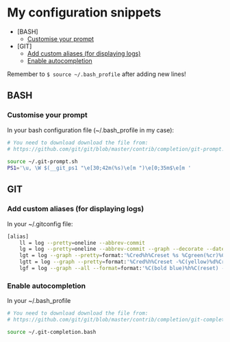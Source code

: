 # My configuration snippets

* [BASH]
    * [Customise your prompt](#customise-your-prompt)
* [GIT]
    * [Add custom aliases (for displaying logs)](#add-custom-aliases-for-displaying-logs)
    * [Enable autocompletion](#enable-autocompletion)

Remember to `$ source ~/.bash_profile` after adding new lines!

## BASH

### Customise your prompt

In your bash configuration file (~/.bash_profile in my case):

```bash
# You need to download download the file from:
# https://github.com/git/git/blob/master/contrib/completion/git-prompt.sh
 
source ~/.git-prompt.sh
PS1='\u, \W $(__git_ps1 "\e[30;42m(%s)\e[m ")\e[0;35m$\e[m '
```

## GIT

### Add custom aliases (for displaying logs)

In your ~/.gitconfig file:

```bash
[alias]
    ll = log --pretty=oneline --abbrev-commit
    lg = log --pretty=oneline --abbrev-commit --graph --decorate --date=relative
    lgt = log --graph --pretty=format:'%Cred%h%Creset %s %Cgreen(%cr)%Creset' --abbrev-commit --date=relative
    lgtt = log --graph --pretty=format:'%Cred%h%Creset -%C(yellow)%d%Creset %s %Cgreen(%cr)%Creset' --abbrev-commit --date=relative
    lgf = log --graph --all --format=format:'%C(bold blue)%h%C(reset) - %C(bold green)(%ar)%C(reset) %C(white)%s%C(reset) %C(bold white)— %an%C(reset)%C(bold yellow)%d%C(reset)' --abbrev-commit --date=relative
```

### Enable autocompletion

In your ~/.bash_profile

```bash
# You need to download download the file from:
# https://github.com/git/git/blob/master/contrib/completion/git-completion.bash

source ~/.git-completion.bash
```
